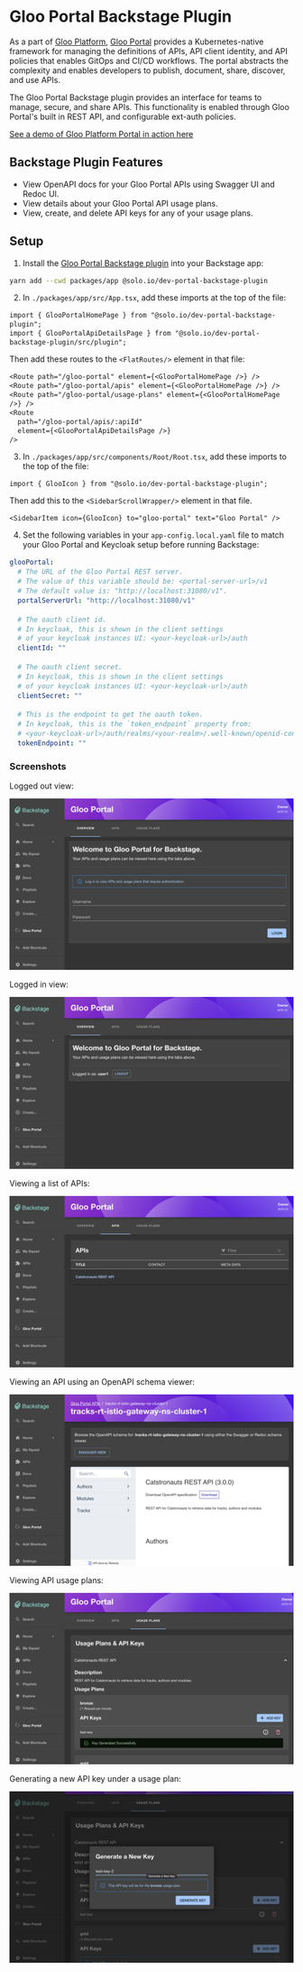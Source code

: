 # Gloo Portal Backstage Plugin

As a part of [Gloo Platform](https://www.solo.io/products/gloo-platform/), [Gloo Portal](https://www.solo.io/products/gloo-portal/) provides a Kubernetes-native framework for managing the definitions of APIs, API client identity, and API policies that enables GitOps and CI/CD workflows. The portal abstracts the complexity and enables developers to publish, document, share, discover, and use APIs.

The Gloo Portal Backstage plugin provides an interface for teams to manage, secure, and share APIs. This functionality is enabled through Gloo Portal's built in REST API, and configurable ext-auth policies.

[See a demo of Gloo Platform Portal in action here](https://www.youtube.com/watch?v=YL1aqjZDqGQ)

## Backstage Plugin Features

- View OpenAPI docs for your Gloo Portal APIs using Swagger UI and Redoc UI.
- View details about your Gloo Portal API usage plans.
- View, create, and delete API keys for any of your usage plans.

## Setup

1. Install the [Gloo Portal Backstage plugin](https://www.npmjs.com/package/@solo.io/dev-portal-backstage-plugin) into your Backstage app:

```bash
yarn add --cwd packages/app @solo.io/dev-portal-backstage-plugin
```

2. In `./packages/app/src/App.tsx`, add these imports at the top of the file:

```tsx
import { GlooPortalHomePage } from "@solo.io/dev-portal-backstage-plugin";
import { GlooPortalApiDetailsPage } from "@solo.io/dev-portal-backstage-plugin/src/plugin";
```

Then add these routes to the `<FlatRoutes/>` element in that file:

```tsx
<Route path="/gloo-portal" element={<GlooPortalHomePage />} />
<Route path="/gloo-portal/apis" element={<GlooPortalHomePage />} />
<Route path="/gloo-portal/usage-plans" element={<GlooPortalHomePage />} />
<Route
  path="/gloo-portal/apis/:apiId"
  element={<GlooPortalApiDetailsPage />}
/>
```

3. In `./packages/app/src/components/Root/Root.tsx`, add these imports to the top of the file:

```tsx
import { GlooIcon } from "@solo.io/dev-portal-backstage-plugin";
```

Then add this to the `<SidebarScrollWrapper/>` element in that file.

```tsx
<SidebarItem icon={GlooIcon} to="gloo-portal" text="Gloo Portal" />
```

4. Set the following variables in your `app-config.local.yaml` file to match your Gloo Portal and Keycloak setup before running Backstage:

```yaml
glooPortal:
  # The URL of the Gloo Portal REST server.
  # The value of this variable should be: <portal-server-url>/v1
  # The default value is: "http://localhost:31080/v1".
  portalServerUrl: "http://localhost:31080/v1"

  # The oauth client id.
  # In keycloak, this is shown in the client settings
  # of your keycloak instances UI: <your-keycloak-url>/auth
  clientId: ""

  # The oauth client secret.
  # In keycloak, this is shown in the client settings
  # of your keycloak instances UI: <your-keycloak-url>/auth
  clientSecret: ""

  # This is the endpoint to get the oauth token.
  # In keycloak, this is the `token_endpoint` property from:
  # <your-keycloak-url>/auth/realms/<your-realm>/.well-known/openid-configuration
  tokenEndpoint: ""
```

### Screenshots

Logged out view:

![logged out](./readme_assets/logged-out.png)

Logged in view:

![logged in](./readme_assets/logged-in.png)

Viewing a list of APIs:

![API list](./readme_assets/apis.png)

Viewing an API using an OpenAPI schema viewer:

![API details](./readme_assets/api-details.png)

Viewing API usage plans:

![usage plans and api keys](./readme_assets/usage-plans.png)

Generating a new API key under a usage plan:

![generating a new api key](./readme_assets/generate-new-key.png)
